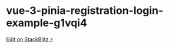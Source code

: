 # vue-3-pinia-registration-login-example-g1vqi4

[Edit on StackBlitz ⚡️](https://stackblitz.com/edit/vue-3-pinia-registration-login-example-g1vqi4)